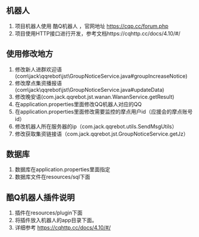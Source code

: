 ## 机器人
1. 项目机器人使用 酷Q机器人 ，官网地址 https://cqp.cc/forum.php    
2. 项目使用HTTP接口进行开发，参考文档https://cqhttp.cc/docs/4.10/#/

## 使用修改地方
1. 修改新人进群欢迎语(com\jack\qqrebot\jst\GroupNoticeService.java#groupIncreaseNotice)
2. 修改摩点集资播报语(com\jack\qqrebot\jst\GroupNoticeService.java#updateData)
3. 修改晚安语(com.jack.qqrebot.jst.wanan.WananService.getResult)
4. 在application.properties里面修改QQ机器人对应的QQ
5. 在application.properties里面修改需要监控的摩点用户id（应援会的摩点账号id）
6. 修改机器人所在服务器的ip（com.jack.qqrebot.utils.SendMsgUtils）
7. 修改获取集资链接语（com.jack.qqrebot.jst.GroupNoticeService.getJz）

## 数据库
1. 数据库在application.properties里面指定
2. 数据库文件在resources/sql下面

## 酷Q机器人插件说明
1. 插件在resources/plugin下面
2. 将插件放入机器人的app目录下面。
3. 详细参考 https://cqhttp.cc/docs/4.10/#/

